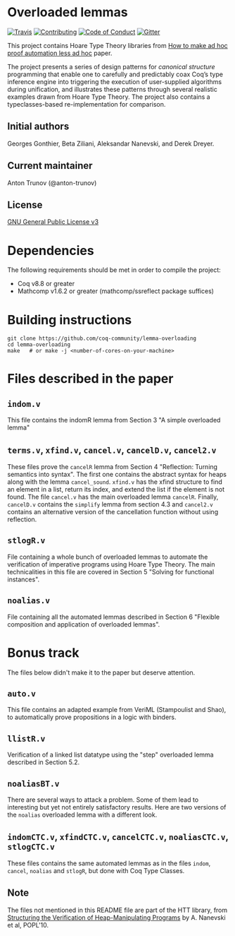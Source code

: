 # Overloaded lemmas

[![Travis](https://travis-ci.com/coq-community/lemma-overloading.svg?branch=master)](https://travis-ci.com/coq-community/lemma-overloading/builds)
[![Contributing](https://camo.githubusercontent.com/926d8ca67df15de5bd1abac234c0603d94f66c00/68747470733a2f2f696d672e736869656c64732e696f2f62616467652f636f6e747269627574696f6e732d77656c636f6d652d627269676874677265656e2e7376673f7374796c653d666c6174)](https://github.com/coq-community/manifesto/blob/master/CONTRIBUTING.md)
[![Code of Conduct](https://camo.githubusercontent.com/ee50e87026b615a0348ce5f77bd088e3ea160b3d/68747470733a2f2f696d672e736869656c64732e696f2f62616467652f2545322539442541342d636f64652532306f66253230636f6e647563742d626c75652e7376673f7374796c653d666c6174)](https://github.com/coq-community/manifesto/blob/master/CODE_OF_CONDUCT.md)
[![Gitter](https://img.shields.io/gitter/room/nwjs/nw.js.svg)](https://gitter.im/coq-community/Lobby)

This project contains Hoare Type Theory libraries from
[How to make ad hoc proof automation less ad hoc](https://software.imdea.org/~aleks/papers/lessadhoc/journal.pdf) paper.

The project presents a series of design patterns for *canonical structure* programming that
enable one to carefully and predictably coax Coq’s type inference engine into triggering
the execution of user-supplied algorithms during unification, and illustrates these patterns
through several realistic examples drawn from Hoare Type Theory.
The project also contains a typeclasses-based re-implementation for comparison.

## Initial authors

Georges Gonthier, Beta Ziliani, Aleksandar Nanevski, and Derek Dreyer.

## Current maintainer

Anton Trunov (@anton-trunov)

## License

[GNU General Public License v3](https://www.gnu.org/licenses/gpl.html)

# Dependencies

The following requirements should be met in order to compile the project:
- Coq v8.8 or greater
- Mathcomp v1.6.2 or greater (mathcomp/ssreflect package suffices)

# Building instructions

```shell
git clone https://github.com/coq-community/lemma-overloading
cd lemma-overloading
make   # or make -j <number-of-cores-on-your-machine>
```


# Files described in the paper

## `indom.v`

This file contains the indomR lemma from Section 3 "A simple overloaded lemma"

## `terms.v`, `xfind.v`, `cancel.v`, `cancelD.v`, `cancel2.v`

These files prove the `cancelR` lemma from Section 4 "Reflection: Turning
semantics into syntax". The first one contains the abstract syntax for heaps
along with the lemma `cancel_sound`. `xfind.v` has the xfind structure
to find an element in a list, return its index, and extend the list if the
element is not found. The file `cancel.v` has the main overloaded lemma `cancelR`.
Finally, `cancelD.v` contains the `simplify` lemma from section 4.3 and `cancel2.v`
contains an alternative version of the cancellation function without using
reflection.
 
## `stlogR.v`

File containing a whole bunch of overloaded lemmas to automate the verification
of imperative programs using Hoare Type Theory. The main technicalities in this
file are covered in Section 5 "Solving for functional instances".

## `noalias.v`

File containing all the automated lemmas described in Section 6 "Flexible
composition and application of overloaded lemmas".


# Bonus track

The files below didn't make it to the paper but deserve attention.

## `auto.v`

This file contains an adapted example from VeriML (Stampoulist and Shao),
to automatically prove propositions in a logic with binders.

## `llistR.v`

Verification of a linked list datatype using the "step" overloaded lemma described in Section 5.2.

## `noaliasBT.v`

There are several ways to attack a problem.
Some of them lead to interesting but yet not entirely satisfactory results.
Here are two versions of the `noalias` overloaded lemma with a different look.

## `indomCTC.v`, `xfindCTC.v`, `cancelCTC.v`, `noaliasCTC.v`, `stlogCTC.v` 

These files contains the same automated lemmas as in the files `indom`, `cancel`,
`noalias` and `stlogR`, but done with Coq Type Classes. 

## Note

The files not mentioned in this README file are part of the HTT library,
from [Structuring the Verification of Heap-Manipulating Programs](https://software.imdea.org/~aleks/papers/reflect/reflect.pdf)
by A. Nanevski et al, POPL'10.
